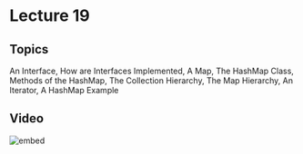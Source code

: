 # Lecture 19

## Topics

An Interface, How are Interfaces Implemented, A Map, The HashMap Class, Methods of the HashMap, The Collection Hierarchy, The Map Hierarchy, An Iterator, A HashMap Example

## Video

![embed](https://www.youtube.com/embed/MxBx1km7WNk?rel=0&showinfo=0")
